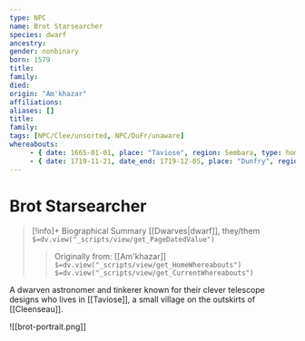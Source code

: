 ```yaml
---
type: NPC
name: Brot Starsearcher
species: dwarf
ancestry: 
gender: nonbinary
born: 1579
title:
family:
died: 
origin: "Am'khazar"
affiliations: 
aliases: []
title:
family:
tags: [NPC/Clee/unsorted, NPC/DuFr/unaware]
whereabouts:
     - { date: 1665-01-01, place: "Taviose", region: Sembara, type: home }
     - { date: 1719-11-21, date_end: 1719-12-05, place: "Dunfry", region: Sembara, type: travel }
---
```

# Brot Starsearcher
>[!info]+ Biographical Summary
>[[Dwarves|dwarf]], they/them
>`$=dv.view("_scripts/view/get_PageDatedValue")`
>> Originally from: [[Am'khazar]]
>> `$=dv.view("_scripts/view/get_HomeWhereabouts")`
>> `$=dv.view("_scripts/view/get_CurrentWhereabouts")`

A dwarven astronomer and tinkerer known for their clever telescope designs who lives in [[Taviose]], a small village on the outskirts of [[Cleenseau]]. 

![[brot-portrait.png]]  